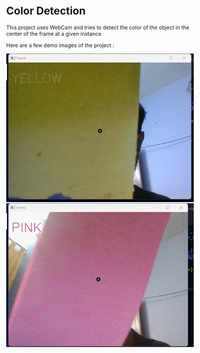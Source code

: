 # Color Detection
 This project uses WebCam and tries to detect the color of the object in the center of the frame at a given instance

Here are a few demo images of the project :

<img src="images/1.png"/><br>
<img src="images/2.png"/>
